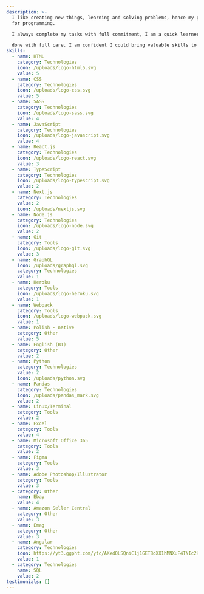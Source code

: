```yaml
---
description: >-
  I like creating new things, learning and solving problems, hence my passion
  for programming.

  I always complete my tasks with full commitment, I am a quick learner and my work is always

  done with full care. I am confident I could bring valuable skills to your company. I am punctual, detail oriented and I work well under pressure.
skills:
  - name: HTML
    category: Technologies
    icon: /uploads/logo-html5.svg
    value: 5
  - name: CSS
    category: Technologies
    icon: /uploads/logo-css.svg
    value: 5
  - name: SASS
    category: Technologies
    icon: /uploads/logo-sass.svg
    value: 4
  - name: JavaScript
    category: Technologies
    icon: /uploads/logo-javascript.svg
    value: 4
  - name: React.js
    category: Technologies
    icon: /uploads/logo-react.svg
    value: 3
  - name: TypeScript
    category: Technologies
    icon: /uploads/logo-typescript.svg
    value: 2
  - name: Next.js
    category: Technologies
    value: 2
    icon: /uploads/nextjs.svg
  - name: Node.js
    category: Technologies
    icon: /uploads/logo-node.svg
    value: 2
  - name: Git
    category: Tools
    icon: /uploads/logo-git.svg
    value: 3
  - name: GraphQL
    icon: /uploads/graphql.svg
    category: Technologies
    value: 1
  - name: Heroku
    category: Tools
    icon: /uploads/logo-heroku.svg
    value: 1
  - name: Webpack
    category: Tools
    icon: /uploads/logo-webpack.svg
    value: 1
  - name: Polish - native
    category: Other
    value: 5
  - name: English (B1)
    category: Other
    value: 2
  - name: Python
    category: Technologies
    value: 2
    icon: /uploads/python.svg
  - name: Pandas
    category: Technologies
    icon: /uploads/pandas_mark.svg
    value: 2
  - name: Linux/Terminal
    category: Tools
    value: 2
  - name: Excel
    category: Tools
    value: 4
  - name: Microsoft Office 365
    category: Tools
    value: 2
  - name: Figma
    category: Tools
    value: 3
  - name: Adobe Photoshop/Illustrator
    category: Tools
    value: 3
  - category: Other
    name: Ebay
    value: 4
  - name: Amazon Seller Central
    category: Other
    value: 3
  - name: Emag
    category: Other
    value: 3
  - name: Angular
    category: Technologies
    icon: https://yt3.ggpht.com/ytc/AKedOLSQniC1j1GET8oXX1hMNXuF4TNIc2HvsKkmImfk=s900-c-k-c0x00ffffff-no-rj
    value: 1
  - category: Technologies
    name: SQL
    value: 2
testimonials: []
---
```

